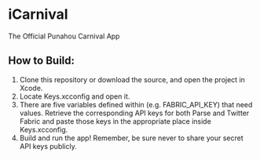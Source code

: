 # iCarnival
The Official Punahou Carnival App

## How to Build:
1. Clone this repository or download the source, and open the project in Xcode.
2. Locate Keys.xcconfig and open it.
3. There are five variables defined within (e.g. FABRIC_API_KEY) that need values. Retrieve the corresponding API keys for both Parse and Twitter Fabric and paste those keys in the appropriate place inside Keys.xcconfig.
4. Build and run the app! Remember, be sure never to share your secret API keys publicly.
